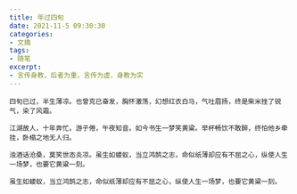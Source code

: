 ```yaml
---
title: 年过四旬
date: 2021-11-5 09:30:30
categories: 
- 文摘
tags:
- 随笔
excerpt:
- 言传身教，后者为重，言传为虚，身教为实
---
```

    四旬已过，半生薄凉。也曾克已奋发，胸怀激荡，幻想红衣白马，气吐眉扬，终是柴米挫了锐气，染了风霜。

    江湖故人，十年奔忙。游子倦，午夜知音。如今书生一梦笑黄粱。举杯畅饮不敢醉，终怕他乡牵挂，卧榻之地无人归。

    浊酒话沧桑，莫笑世态炎凉。虽生如蝼蚁，当立鸿鹄之志，命似纸薄却应有不屈之心，纵使人生一场梦，也要它黄粱一刻。

    虽生如蝼蚁，当立鸿鹄之志，命似纸薄却应有不屈之心，纵使人生一场梦，也要它黄粱一刻。